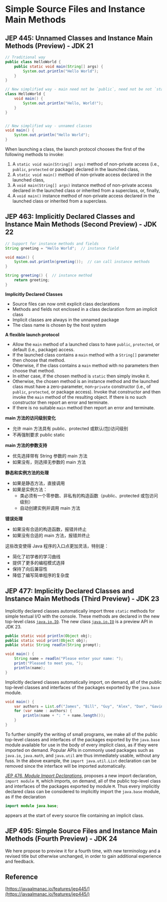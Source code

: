 # Simple Source Files and Instance Main Methods

## JEP 445: Unnamed Classes and Instance Main Methods (Preview) - JDK 21

```java
// Traditional way
public class HelloWorld {
    public static void main(String[] args) {
        System.out.println("Hello World");
    }
}

// New simplified way - main need not be `public`, need not be not `static`, and need not have a `String[]` parameter. 
class HelloWorld { 
    void main() { 
        System.out.println("Hello, World!");
    }
}


// New simplified way - unnamed classes
void main() {
    System.out.println("Hello World");
}

```

When launching a class, the launch protocol chooses the first of the following methods to invoke:

1. A `static void main(String[] args)` method of non-private access (i.e., `public`, `protected` or package) declared in the launched class,
2. A `static void main()` method of non-private access declared in the launched class,
3. A `void main(String[] args)` instance method of non-private access declared in the launched class or inherited from a superclass, or, finally,
4. A `void main()` instance method of non-private access declared in the launched class or inherited from a superclass.

## JEP 463: Implicitly Declared Classes and Instance Main Methods (Second Preview) - JDK 22

```java
// Support for instance methods and fields
String greeting = "Hello World";  // instance field

void main() {
    System.out.println(greeting());  // can call instance methods
}

String greeting() {  // instance method
    return greeting;
}
```

**Implicitly Declared Classes**

- Source files can now omit explicit class declarations
- Methods and fields not enclosed in a class declaration form an implicit class
- Implicit classes are always in the unnamed package
- The class name is chosen by the host system

**A flexible launch protocol**

- Allow the `main` method of a launched class to have `public`, `protected`, or default (i.e., package) access.
- If the launched class contains a `main` method with a `String[]` parameter then choose that method.
- Otherwise, if the class contains a `main` method with no parameters then choose that method.
- In either case, if the chosen method is `static` then simply invoke it.
- Otherwise, the chosen method is an instance method and the launched class must have a zero-parameter, non-`private` constructor (i.e., of `public`, `protected`, or package access). Invoke that constructor and then invoke the `main` method of the resulting object. If there is no such constructor then report an error and terminate.
- If there is no suitable `main` method then report an error and terminate.

**main 方法的访问级别变化**

- 允许 main 方法具有 public、protected 或默认(包)访问级别
- 不再强制要求 public static

**main 方法的参数支持**

- 优先选择带有 String 参数的 main 方法
- 如果没有，则选择无参数的 main 方法

**静态和实例方法的处理**

- 如果是静态方法，直接调用
- 如果是实例方法：
  - 类必须有一个零参数、非私有的构造函数（public、protected 或包访问级别）
  - 自动创建实例并调用 main 方法

**错误处理**

- 如果没有合适的构造函数，报错并终止
- 如果没有合适的 main 方法，报错并终止

这些改变使得 Java 程序的入口点更加灵活，特别是：

- 简化了初学者的学习曲线
- 提供了更多的编程模式选择
- 保持了向后兼容性
- 降低了编写简单程序的复杂度

## JEP 477: Implicitly Declared Classes and Instance Main Methods (Third Preview) - JDK 23

Implicitly declared classes automatically import three `static` methods for simple textual I/O with the console. These methods are declared in the new top-level class [`java.io.IO`](https://cr.openjdk.org/~prappo/8305457/java.base/java/io/IO.html). The new class [`java.io.IO`](https://cr.openjdk.org/~prappo/8305457/java.base/java/io/IO.html) is a preview API in JDK 23.

```java
public static void println(Object obj);
public static void print(Object obj);
public static String readln(String prompt);
```

```java
void main() {
    String name = readln("Please enter your name: ");
    print("Pleased to meet you, ");
    println(name);
}
```

Implicitly declared classes automatically import, on demand, all of the public top-level classes and interfaces of the packages exported by the `java.base` module.

```java
void main() {
    var authors = List.of("James", "Bill", "Guy", "Alex", "Dan", "Gavin");
    for (var name : authors) {
        println(name + ": " + name.length());
    }
}
```

To further simplify the writing of small programs, we make all of the public top-level classes and interfaces of the packages exported by the `java.base` module available for use in the body of every implicit class, as if they were imported on demand. Popular APIs in commonly used packages such as `java.io`, `java.math`, and `java.util` are thus immediately usable, without any fuss. In the above example, the `import java.util.List` declaration can be removed since the interface will be imported automatically.

[JEP 476, *Module Import Declarations*](https://openjdk.org/jeps/476), proposes a new import declaration, `import module M`, which imports, on demand, all of the public top-level class and interfaces of the packages exported by module `M`. Thus every implicitly declared class can be considered to implicitly import the `java.base` module, as if the declaration

```java
import module java.base;
```

appears at the start of every source file containing an implicit class.

## JEP 495: Simple Source Files and Instance Main Methods (Fourth Preview) - JDK 24

We here propose to preview it for a fourth time, with new terminology and a revised title but otherwise unchanged, in order to gain additional experience and feedback.

## Reference

[https://javaalmanac.io/features/jep445/](https://javaalmanac.io/features/jep445/)